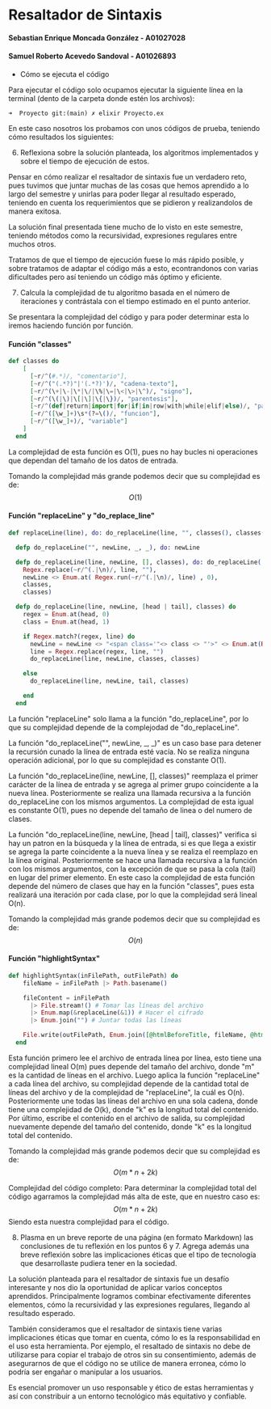 # Resaltador de Sintaxis

#### Sebastian Enrique Moncada González - A01027028
#### Samuel Roberto Acevedo Sandoval - A01026893

- Cómo se ejecuta el código

Para ejecutar el código solo ocupamos ejecutar la siguiente línea en la terminal (dento de la carpeta donde estén los archivos):

```terminal
➜  Proyecto git:(main) ✗ elixir Proyecto.ex
```

En este caso nosotros los probamos con unos códigos de prueba, teniendo cómo resultados los siguientes:



6. Reflexiona sobre la solución planteada, los algoritmos implementados y sobre el tiempo de ejecución de estos.

Pensar en cómo realizar el resaltador de sintaxis fue un verdadero reto, pues tuvimos que juntar muchas de las cosas que hemos aprendido a lo largo del semestre y unirlas para poder llegar al resultado esperado, teniendo en cuenta los requerimientos que se pidieron y realizandolos de manera exitosa.

La solución final presentada tiene mucho de lo visto en este semestre, teniendo métodos como la recursividad, expresiones regulares entre muchos otros.

Tratamos de que el tiempo de ejecución fuese lo más rápido posible, y sobre tratamos de adaptar el código más a esto, econtrandonos con varias dificultades pero así teniendo un código más óptimo y eficiente.

7. Calcula la complejidad de tu algoritmo basada en el número de iteraciones y contrástala con el tiempo estimado en el punto anterior.

Se presentara la complejidad del código y para poder determinar esta lo iremos haciendo función por función.

#### Función "classes"
```elixir
def classes do
    [
      [~r/^(#.*)/, "comentario"],
      [~r/^("(.*?)"|'(.*?)')/, "cadena-texto"],
      [~r/^(\+|\-|\*|\/|\%|\=|\<|\>|\^)/, "signo"], 
      [~r/^(\(|\)|\[|\]|\{|\})/, "parentesis"], 
      [~r/^(def|return|import|for|if|in|row|with|while|elif|else)/, "palabras-reservada"], 
      [~r/^([\w_]+)\s*(?=\()/, "funcion"], 
      [~r/^([\w_]+)/, "variable"]
    ]
  end
```
La complejidad de esta función es O(1), pues no hay bucles ni operaciones que dependan del tamaño de los datos de entrada.

Tomando la complejidad más grande podemos decir que su complejidad es de: 
$$O(1)$$

#### Función "replaceLine" y "do_replace_line"
```elixir
def replaceLine(line), do: do_replaceLine(line, "", classes(), classes())

  defp do_replaceLine("", newLine, _, _), do: newLine

  defp do_replaceLine(line, newLine, [], classes), do: do_replaceLine(
    Regex.replace(~r/^(.|\n)/, line, ""), 
    newLine <> Enum.at( Regex.run(~r/^(.|\n)/, line) , 0), 
    classes, 
    classes)

  defp do_replaceLine(line, newLine, [head | tail], classes) do
    regex = Enum.at(head, 0)
    class = Enum.at(head, 1)

    if Regex.match?(regex, line) do
      newLine = newLine <> "<span class='"<> class <> "'>" <> Enum.at(Regex.run(regex, line), 0) <> "</span>"
      line = Regex.replace(regex, line, "") 
      do_replaceLine(line, newLine, classes, classes)

    else
      do_replaceLine(line, newLine, tail, classes)

    end
  end
```
La función "replaceLine" solo llama a la función "do_replaceLine", por lo que su complejidad depende de la complejodad de "do_replaceLine".

La función "do_replaceLine("", newLine, _, _)" es un caso base para detener la recursión cunado la línea de entrada esté vacía. No se realiza ninguna operación adicional, por lo que su complejidad es constante O(1).

La función "do_replaceLine(line, newLine, [], classes)" reemplaza el primer carácter de la línea de entrada y se agrega al primer grupo coincidente a la nueva línea. Posteriormente se realiza una llamada recursiva a la función do_replaceLine con los mismos argumentos. La complejidad de esta igual es constante O(1), pues no depende del tamaño de linea o del numero de clases.

La función "do_replaceLine(line, newLine, [head | tail], classes)" verifica si hay un patron en la búsqueda y la línea de entrada, si es que llega a existir se agrega la parte coincidente a la nueva línea y se realiza el reemplazo en la línea original. Posteriormente se hace una llamada recursiva a la función con los mismos argumentos, con la excepción de que se pasa la cola (tail) en lugar del primer elemento. En este caso la complejidad de esta función depende del número de clases que hay en la función "classes", pues esta realizará una iteración por cada clase, por lo que la complejidad será lineal O(n).

Tomando la complejidad más grande podemos decir que su complejidad es de: 
$$O(n)$$

#### Función "highlightSyntax"

```elixir
def highlightSyntax(inFilePath, outFilePath) do
    fileName = inFilePath |> Path.basename()

    fileContent = inFilePath 
      |> File.stream!() # Tomar las líneas del archivo
      |> Enum.map(&replaceLine(&1)) # Hacer el cifrado
      |> Enum.join("") # Juntar todas las líneas

    File.write(outFilePath, Enum.join([@htmlBeforeTitle, fileName, @htmlAfterTitle, fileContent, @htmlEnd]))
  end
```
Esta función primero lee el archivo de entrada línea por línea, esto tiene una complejidad lineal O(m) pues depende del tamaño del archivo, donde "m" es la cantidad de líneas en el archivo.
Luego aplica la función "replaceLine" a cada línea del archivo, su complejidad depende de la cantidad total de líneas del archivo y de la complejidad de "replaceLine", la cuál es O(n).
Posteriormente une todas las líneas del archivo en una sola cadena, donde tiene una complejidad de O(k), donde "k" es la longitud total del contenido.
Por último, escribe el contenido en el archivo de salida, su complejidad nuevamente depende del tamaño del contenido, donde "k" es la longitud total del contenido.

Tomando la complejidad más grande podemos decir que su complejidad es de: 
$$O(m*n + 2k)$$

Complejidad del código completo:
Para determinar la complejidad total del código agarramos la complejidad más alta de este, que en nuestro caso es:
$$O(m*n + 2k)$$
Siendo esta nuestra complejidad para el código.

8. Plasma en un breve reporte de una página (en formato Markdown) las conclusiones de tu reflexión en los puntos 6 y 7. Agrega además una breve reflexión sobre las implicaciones éticas que el tipo de tecnología que desarrollaste pudiera tener en la sociedad.

La solución planteada para el resaltador de sintaxis fue un desafío interesante y nos dio la oportunidad de aplicar varios conceptos aprendidos. Principalmente logramos combinar efectivamente diferentes elementos, cómo la recursividad y las expresiones regulares, llegando al resultado esperado.

También consideramos que el resaltador de sintaxis tiene varias implicaciones éticas que tomar en cuenta, cómo lo es la responsabilidad en el uso esta herramienta. Por ejemplo, el resaltado de sintaxis no debe de utilizarse para copiar el trabajo de otros sin su consentimiento, además de asegurarnos de que el código no se utilice de manera erronea, cómo lo podría ser engañar o manipular a los usuarios.

Es esencial promover un uso responsable y ético de estas herramientas y así con constribuir a un entorno tecnológico más equitativo y confiable.